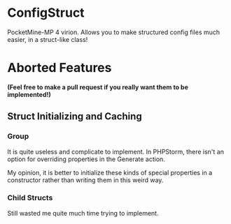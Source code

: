 # ConfigStruct

PocketMine-MP 4 virion. Allows you to make structured config files much easier, in a struct-like class!

# Aborted Features

**(Feel free to make a pull request if you really want them to be implemented!)**

## Struct Initializing and Caching

### Group

It is quite useless and complicate to implement. In PHPStorm, there isn't an option for overriding properties in the
Generate action.

My opinion, it is better to initialize these kinds of special properties in a constructor rather than writing them in
this weird way.

### Child Structs

Still wasted me quite much time trying to implement.



